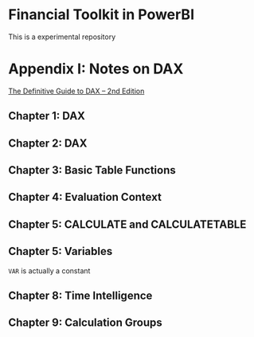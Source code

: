 # Financial Toolkit in PowerBI

This is a experimental repository

# Appendix I: Notes on DAX

[The Definitive Guide to DAX – 2nd Edition](https://www.sqlbi.com/books/the-definitive-guide-to-dax-2nd-edition/companion/)

## Chapter 1: DAX

## Chapter 2: DAX

## Chapter 3: Basic Table Functions

## Chapter 4: Evaluation Context

## Chapter 5: CALCULATE and CALCULATETABLE

## Chapter 5: Variables
`VAR` is actually a constant

## Chapter 8: Time Intelligence

## Chapter 9: Calculation Groups